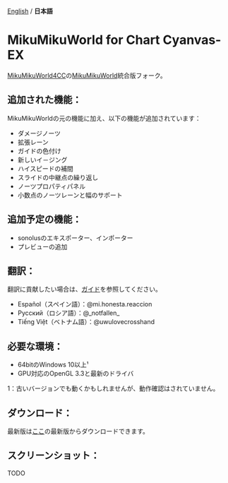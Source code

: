 [English](./README.md) / **日本語**

# MikuMikuWorld for Chart Cyanvas-EX
[MikuMikuWorld4CC](https://github.com/sevenc-nanashi/MikuMikuWorld4CC)の[MikuMikuWorld](https://github.com/crash5band/MikuMikuWorld)統合版フォーク。

## 追加された機能：
MikuMikuWorldの元の機能に加え、以下の機能が追加されています：
- ダメージノーツ
- 拡張レーン
- ガイドの色付け
- 新しいイ－ジング
- ハイスピードの補間
- スライドの中継点の繰り返し
- ノーツプロパティパネル
- 小数点のノーツレーンと幅のサポート

## 追加予定の機能：
- sonolusのエキスポーター、インポーター
- プレビューの追加

## 翻訳：
翻訳に貢献したい場合は、[ガイド](./TRANSLATION.md)を参照してください。
- Español（スペイン語）：@mi.honesta.reaccion
- Русский（ロシア語）：@\_notfallen\_
- Tiếng Việt（ベトナム語）：@uwulovecrosshand

## 必要な環境：
- 64bitのWindows 10以上¹
- GPU対応のOpenGL 3.3と最新のドライバ

1：古いバージョンでも動くかもしれませんが、動作確認はされていません。

## ダウンロード：
最新版は[ここ](https://github.com/kawawa-09/MikuMikuWorld4CC-EX/releases)の最新版からダウンロードできます。

## スクリーンショット：
TODO
